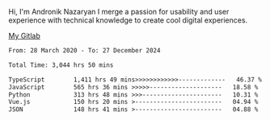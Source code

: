 Hi, I'm Andronik Nazaryan
I merge a passion for usability and user experience with technical knowledge to create cool digital experiences.

[My Gitlab](https://gitlab.com/anridev24)

<!--START_SECTION:waka-->

```txt
From: 28 March 2020 - To: 27 December 2024

Total Time: 3,044 hrs 50 mins

TypeScript        1,411 hrs 49 mins>>>>>>>>>>>>-------------   46.37 %
JavaScript        565 hrs 36 mins >>>>>--------------------   18.58 %
Python            313 hrs 48 mins >>>----------------------   10.31 %
Vue.js            150 hrs 20 mins >------------------------   04.94 %
JSON              148 hrs 41 mins >------------------------   04.88 %
```

<!--END_SECTION:waka-->
